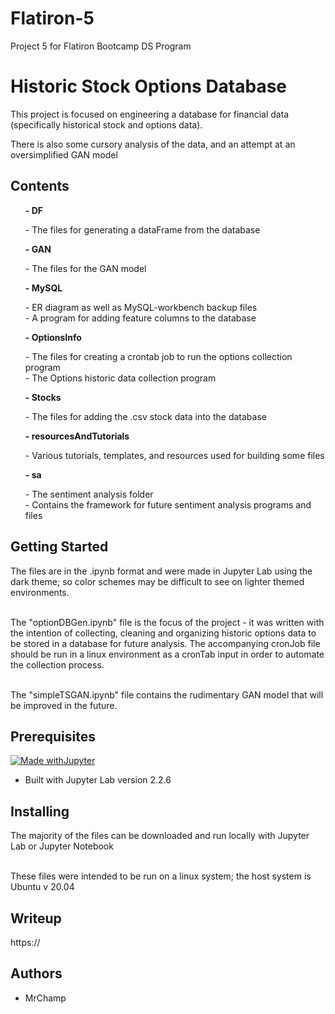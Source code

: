 # Flatiron-5
Project 5 for Flatiron Bootcamp DS Program

# Historic Stock Options Database
<p>This project is focused on engineering a database for financial data (specifically historical stock and options data).

There is also some cursory analysis of the data, and an attempt at an oversimplified GAN model</p>

## Contents
 <ul><b>- DF </b></br>
      <p>- The files for generating a dataFrame from the database</p></ul>
 <ul><b>- GAN </b></br>
      <p>- The files for the GAN model</p></ul>
 <ul><b>- MySQL </b></br>
      <p>- ER diagram as well as MySQL-workbench backup files</br>
         - A program for adding feature columns to the database</p></ul>
 <ul><b>- OptionsInfo </b></br>
      <p>- The files for creating a crontab job to run the options collection program</br>
         - The Options historic data collection program</p></ul>
 <ul><b>- Stocks</b></br>
      <p>- The files for adding the .csv stock data into the database</p></ul>
 <ul><b>- resourcesAndTutorials</b></br>
      <p>- Various tutorials, templates, and resources used for building some files</p></ul>
 <ul><b>- sa</b></br>
      <p>- The sentiment analysis folder</br>
         - Contains the framework for future sentiment analysis programs and files</p></ul>


## Getting Started
<p>The files are in the .ipynb format and were made in Jupyter Lab using the dark theme; so color schemes may be difficult to see on lighter themed environments.</br></br>

The "optionDBGen.ipynb" file is the focus of the project - it was written with the intention of collecting, cleaning and organizing historic options data to be stored in a database for future analysis. The accompanying cronJob file should be run in a linux environment as a cronTab input in order to automate the collection process.</br></br>

The "simpleTSGAN.ipynb" file contains the rudimentary GAN model that will be improved in the future.
</p>

## Prerequisites
[![Made withJupyter](https://img.shields.io/badge/Made%20with-Jupyter-orange?style=for-the-badge&logo=Jupyter)](https://jupyter.org/try)
 - Built with Jupyter Lab version 2.2.6
## Installing
<p>The majority of the files can be downloaded and run locally with Jupyter Lab or Jupyter Notebook</br></br>

These files were intended to be run on a linux system; the host system is Ubuntu v 20.04
</p>

## Writeup
https://
## Authors
- MrChamp
